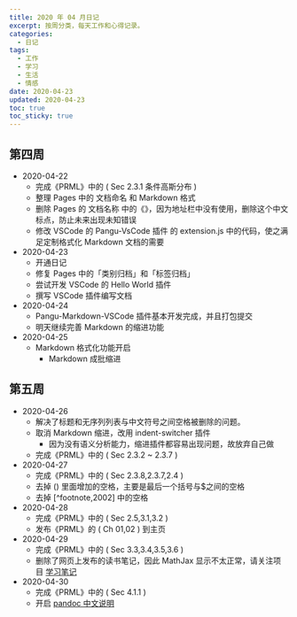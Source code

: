 ```yaml
---
title: 2020 年 04 月日记
excerpt: 按周分类，每天工作和心得记录。
categories:
  - 日记
tags:
  - 工作
  - 学习
  - 生活
  - 情感
date: 2020-04-23
updated: 2020-04-23
toc: true
toc_sticky: true
---
```


## 第四周

- 2020-04-22
    - 完成《PRML》中的 ( Sec 2.3.1 条件高斯分布 )
    - 整理 Pages 中的 文档命名 和 Markdown 格式
    - 删除 Pages 的 文档名称 中的《》，因为地址栏中没有使用，删除这个中文标点，防止未来出现未知错误
    - 修改 VSCode 的 Pangu-VsCode 插件 的 extension.js 中的代码，使之满足定制格式化 Markdown 文档的需要
- 2020-04-23
    - 开通日记
    - 修复 Pages 中的「类别归档」和「标签归档」
    - 尝试开发 VSCode 的 Hello World 插件
    - 撰写 VSCode 插件编写文档
- 2020-04-24
    - Pangu-Markdown-VSCode 插件基本开发完成，并且打包提交
    - 明天继续完善 Markdown 的缩进功能
- 2020-04-25
    - Markdown 格式化功能开启
        - Markdown 成批缩进

## 第五周

- 2020-04-26
    - 解决了标题和无序列列表与中文符号之间空格被删除的问题。
    - 取消 Markdown 缩进，改用 indent-switcher 插件
        - 因为没有语义分析能力，缩进插件都容易出现问题，故放弃自己做
    - 完成《PRML》中的 ( Sec 2.3.2 ~ 2.3.7 )
- 2020-04-27
    - 完成《PRML》中的 ( Sec 2.3.8,2.3.7,2.4 )
    - 去掉 $( )$ 里面增加的空格，主要是最后一个括号与\$之间的空格
    - 去掉 [^footnote,2002] 中的空格
- 2020-04-28
    - 完成《PRML》中的 ( Sec 2.5,3.1,3.2 )
    - 发布《PRML》的 ( Ch 01,02 ) 到主页
- 2020-04-29
    - 完成《PRML》中的 ( Sec 3.3,3.4,3.5,3.6 )
    - 删除了网页上发布的读书笔记，因此 MathJax 显示不太正常，请关注项目 [学习笔记](https://github.com/zhuyuanxiang/StudyNotes-CN)
- 2020-04-30
    - 完成《PRML》中的 ( Sec 4.1.1 )
    - 开启 [pandoc 中文说明](https://github.com/zhuyuanxiang/StudyNotes-CN/blob/master/FY/Pandoc-User-Guide-%E4%B8%AD%E6%96%87%E7%89%88.md)
